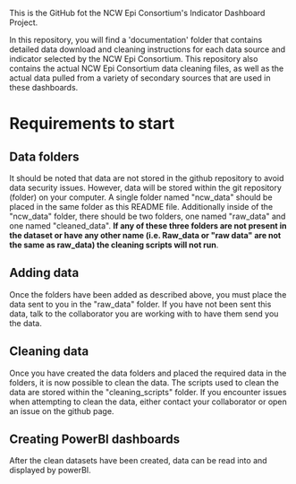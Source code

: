 This is the GitHub fot the NCW Epi Consortium's Indicator Dashboard Project.

In this repository, you will find a 'documentation' folder that contains detailed data download and cleaning instructions for each data source and indicator selected by the NCW Epi Consortium. This repository also contains the actual NCW Epi Consortium data cleaning files, as well as the actual data pulled from a variety of secondary sources that are used in these dashboards.

# Requirements to start

## Data folders

It should be noted that data are not stored in the github repository to avoid data security issues.  However, data will be stored within the git repository (folder) on your computer. A single folder named "ncw_data" should be placed in the same folder as this README file.  Additionally inside of the "ncw_data" folder, there should be two folders, one named "raw_data" and one named "cleaned_data".  **If any of these three folders are not present in the dataset or have any other name (i.e. Raw_data or "raw data" are not the same as raw_data) the cleaning scripts will not run**.

## Adding data 

Once the folders have been added as described above, you must place the data sent to you in the "raw_data" folder. If you have not been sent this data, talk to the collaborator you are working with to have them send you the data.

## Cleaning data

Once you have created the data folders and placed the required data in the folders, it is now possible to clean the data. The scripts used to clean the data are stored within the "cleaning_scripts" folder. If you encounter issues when attempting to clean the data, either contact your collaborator or open an issue on the github page.

## Creating PowerBI dashboards

After the clean datasets have been created, data can be read into and displayed by powerBI.

